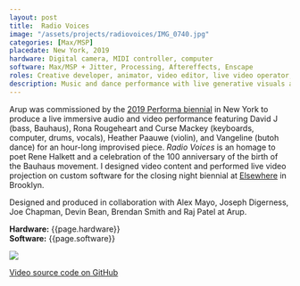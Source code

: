 ```yaml
---
layout: post
title:  Radio Voices
image: "/assets/projects/radiovoices/IMG_0740.jpg"
categories: [Max/MSP]
placedate: New York, 2019
hardware: Digital camera, MIDI controller, computer
software: Max/MSP + Jitter, Processing, Aftereffects, Enscape
roles: Creative developer, animator, video editor, live video operator, producer
description: Music and dance performance with live generative visuals and surround sound.
---
```


<p>Arup was commissioned by the <a href="http://performa19.org/tickets/david-j">2019 Performa biennial</a> in New York to produce a live immersive audio and video performance featuring David J (bass, Bauhaus), Rona Rougeheart and Curse Mackey (keyboards, computer, drums, vocals), Heather Paauwe (violin), and Vangeline (butoh dance) for an hour-long improvised piece. <i>Radio Voices</i> is an homage to poet Rene Halkett and a celebration of the 100 anniversary of the birth of the Bauhaus movement. I designed video content and performed live video projection on custom software for the closing night biennial at <a href="https://www.elsewherebrooklyn.com/events/2019-11-24-david-j-of-bauhaus-and-comrades-perform-for-performa-19-grand-finale/">Elsewhere</a> in Brooklyn. </p>

<p>Designed and produced in collaboration with Alex Mayo, Joseph Digerness, Joe Chapman, Devin Bean, Brendan Smith and Raj Patel at Arup.</p>

<p><b>Hardware:</b> {{page.hardware}}<br/>
<b>Software:</b> {{page.software}}</p>

<p><img src="{{ page.image }}"></p>

<p><a href="https://github.com/leo-nerd/Radio-Voices-visuals">Video source code on GitHub</a>